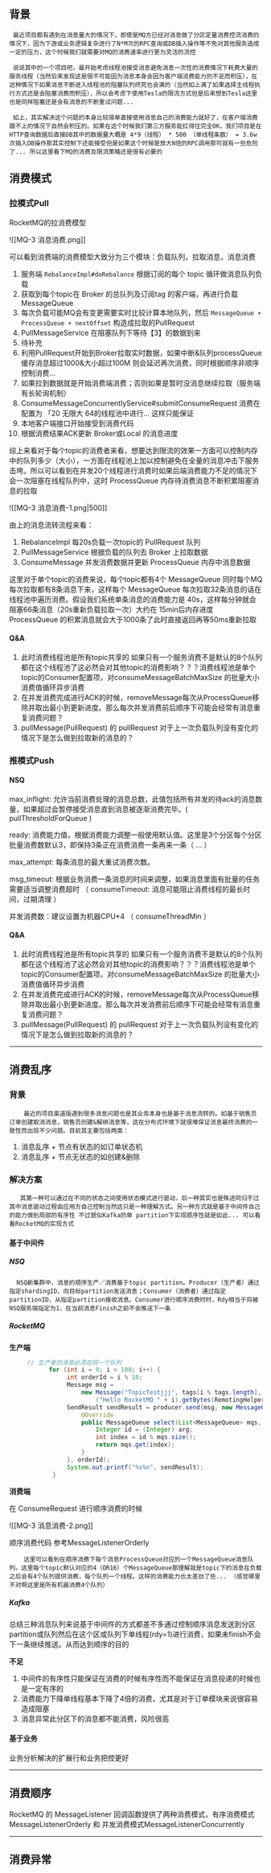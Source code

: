 ## 背景

```
 最近项目都有遇到在消息量大的情况下，即使是MQ方已经对消息做了分区定量消费控流消费的情况下，因为下游或业务逻辑复杂进行了N*M次的RPC查询或DB插入操作等不免对其他服务造成一定的压力，这个时候我们就需要对MQ的消费速率进行更为灵活的流控
 
 说说其中的一个项目吧，最开始考虑线程池接受消息避免消息一次性的消费情况下耗费大量的服务线程（当然后来发现这是很不可能因为消息本身会因为客户端消费能力的不足而积压），在这种情况下如果消息不断进入线程池的阻塞队列终究也会满的（当然如上满了如果选择主线程执行方式还是会阻塞消费而积压），所以会考虑下使用Tesla的限流方式但是后来想到Tesla这里也是同样阻塞还是会有消息的不断重试问题... 

 如上，其实解决这个问题的本身比较简单直接使用消息自己的消费能力就好了，在客户端消费跟不上的情况下自然会积压的。如果在这个时候我们第三方服务能扛得住完全OK，我们项目是在HTTP查询数据后直接DB其中的数据量大概是 4*9（线程） * 500 （单线程条数） = 3.6w 次插入DB操作那其实控制下还能接受但是如果这个时候是放大N倍的RPC调用那可就有一些危险了... 所以这里看下MQ的消费及限流策略还是很有必要的
```

## 消费模式
### 拉模式Pull

RocketMQ的拉消费模型

![[MQ-3 消息消费.png]]

可以看到消费端的消费模型大致分为三个模块：负载队列，拉取消息，消息消费
1. 服务端 `RebalanceImpl#doRebalance` 根据订阅的每个 topic 循环做消息队列负载
2. 获取到每个topic在 Broker 的总队列及订阅tag 的客户端，再进行负载MessageQueue
3. 每次负载可能MQ会有变更需要实时比较计算本地队列，然后 `MessageQueue + ProcessQueue + nextOffset` 构造成拉取的PullRequest
4. PullMessageService 在阻塞队列下等待【3】的数据到来
5. 待补充
6. 利用PullRequest开始到Broker拉取实时数据，如果中断&队列processQueue缓存消息超过1000&大小超过100M 则会延迟再次消费，同时根据顺序非顺序控制消费...
7. 如果拉到数据就是开始消费端消费；否则如果是暂时没消息继续拉取（服务端有长轮询机制）
8. ConsumeMessageConcurrentlyService#submitConsumeRequest 消费在配置为 「20 无限大 64的线程池中进行... 这样只能保证
9. 本地客户端接口开始接受到消费代码
10. 根据消费结果ACK更新 Broker或Local 的消息进度

综上来看对于每个topic的消费者来看，想要达到限流的效果一方面可以控制内存中的队列多少（大小），一方面在线程池上加以控制避免在全量的消息冲击下服务击垮。所以可以看到在并发20个线程进行消费时如果后端消费能力不足的情况下会一次阻塞在线程队列中，这时 ProcessQueue 内存待消费消息不断积累阻塞消息的拉取

![[MQ-3 消息消费-1.png|500]]

由上的消息流转流程来看：
1.  RebalanceImpl 每20s负载一次topic的 PullRequest 队列
2.  PullMessageService 根据负载的队列去 Broker 上拉取数据
3.  ConsumeMessage 并发消费数据并更新 ProcessQueue 内存中消息数据

这里对于单个topic的消费来说，每个topic都有4个 MessageQueue 同时每个MQ每次拉取都有8条消息下来，这样每个 MessageQueue 每次拉取32条消息的话在线程池中遍历消费。假设我们系统单条消息的消费能力是 40s，这样每分钟就会阻塞66条消息（20s重新负载拉取一次）大约在 15min后内存进度 ProcessQueue 的积累消息就会大于1000条了此时直接返回再等50ms重新拉取


#### Q&A

1. 此时消费线程池是所有topic共享的 如果只有一个服务消费不是默认的8个队列都在这个线程池了这必然会对其他topic的消费影响？？？消费线程池是单个topic的Consumer配置项，对consumeMessageBatchMaxSize 的批量大小消费值循环异步消费
2. 在并发消费完成进行ACK的时候，removeMessage每次从ProcessQueue移除并取出最小到更新进度。那么每次并发消费前后顺序下可能会经常有消息重复消费问题？
3. pullMessage(PullRequest) 的 pullRequest 对于上一次负载队列没有变化的情况下是怎么做到拉取新的消息的？


### 推模式Push

#### NSQ

max_inflight: 允许当前消费处理的消息总数，此值包括所有并发的待ack的消息数量，如果超过会暂停接受消息直到消息被逐渐消费完毕。( pullThresholdForQueue )

ready: 消费能力值，根据消费能力调整一般使用默认值。这里是3个分区每个分区批量消费数默认3，即保持3条正在消费消费一条再来一条（ ... ）

max_attempt: 每条消息的最大重试消费次数。

msg_timeout: 根据业务消费一条消息的时间来调整，如果消息里面有批量的任务需要适当调整消费超时 （ consumeTimeout: 消息可能阻止消费线程的最长时间，过期清理 ）

并发消费数：建议设置为机器CPU*4 （ consumeThreadMin ）

#### Q&A
1. 此时消费线程池是所有topic共享的 如果只有一个服务消费不是默认的8个队列都在这个线程池了这必然会对其他topic的消费影响？？？消费线程池是单个topic的Consumer配置项，对consumeMessageBatchMaxSize 的批量大小消费值循环异步消费
2. 在并发消费完成进行ACK的时候，removeMessage每次从ProcessQueue移除并取出最小到更新进度。那么每次并发消费前后顺序下可能会经常有消息重复消费问题？
3. pullMessage(PullRequest) 的 pullRequest 对于上一次负载队列没有变化的情况下是怎么做到拉取新的消息的？


---
## 消费乱序

### 背景

```
    最近的项目渠道版遇到很多消息问题也是其业务本身也是基于消息流转的。如基于销售员订单创建取消消息，销售员创建&解绑消息等，这在分布式环境下就很难保证消息最终消费的一致性而出现不少问题。目前其主要包括两类：
```

1. 消息乱序 + 节点有状态的如订单状态机
2. 消息乱序 + 节点无状态的如创建&删除

### 解决方案

```
   其第一种可以通过在不同的状态之间使用状态模式进行驱动，后一种其实也是殊途同归不过其中消息驱动过程由应用方自己控制当然这只是一种理解方式。另一种方式就是基于中间件自己的能力做到局部的有序性 不过貌似Kafka的单 partition下实现顺序性就是如此... 可以看看RocketMQ的实现方式
```

#### 基于中间件

##### NSQ

```
  NSQ新集群中，消息的顺序生产／消费基于topic partition。Producer（生产者）通过指定shardingID，向目标partition发送消息；Consumer（消费者）通过指定partitionID，从指定partition接收消息。Consumer进行顺序消费时时，Rdy相当于将被NSQ服务端指定为1，在当前消息Finish之前不会推送下一条
```

##### RocketMQ

**生产端**

```java
     // 生产者的消息必须在同一个队列
           for (int i = 0; i < 100; i++) {
                int orderId = i % 10;
                Message msg =
                    new Message("TopicTestjjj", tags[i % tags.length], "KEY" + i,
                        ("Hello RocketMQ " + i).getBytes(RemotingHelper.DEFAULT_CHARSET));
                SendResult sendResult = producer.send(msg, new MessageQueueSelector() {
                    @Override
                    public MessageQueue select(List<MessageQueue> mqs, Message msg, Object arg) {
                        Integer id = (Integer) arg;
                        int index = id % mqs.size();
                        return mqs.get(index);
                    }
                }, orderId);
                System.out.printf("%s%n", sendResult);
            }

```

**消费端**

在 ConsumeRequest 进行顺序消费的时候

![[MQ-3 消息消费-2.png]]


顺序消费代码 参考MessageListenerOrderly

```
    这里可以看到在顺序消费下每个消息ProcessQueue对应的一个MessageQueue消息队列。这里每个topic默认对应的4（OR16）个MessageQueue那理解就是topic下的消息在负载之后会有4个队列提供消费，每个队列一个线程。这样的消费能力也太差劲了些... （感觉哪里不对啊这里是所有机器消费4个队列）
```

##### Kafka

总结三种消息队列来说基于中间件的方式都差不多通过控制顺序消息发送到分区partition或队列然后在这个区或队列下单线程(rdy=1)进行消费，如果未finish不会下一条继续推送。从而达到顺序的目的

**不足**
1. 中间件的有序性只能保证在消费的时候有序性而不能保证在消息投递的时候也是一定有序的
2. 消费能力下降单线程基本下降了4倍的消费，尤其是对于订单模块来说很容易造成阻塞
3. 消息异常此分区下的消息都不能消费，风险很高

#### 基于业务

业务分析解决的扩展行和业务把控更好   


---
## 消费顺序


RocketMQ 的 MessageListener 回调函数提供了两种消费模式，有序消费模式MessageListenerOrderly 和 并发消费模式MessageListenerConcurrently 






---
## 消费异常


